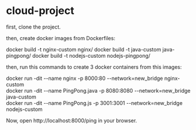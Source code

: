 # cloud-project

first, clone the project.

then, create docker images from Dockerfiles:

docker build -t nginx-custom nginx/
docker build -t java-custom java-pingpong/
docker build -t nodejs-custom nodejs-pingpong/


then, run this commands to create 3 docker containers from this images:

docker run -dit --name nginx -p 8000:80 --network=new_bridge nginx-custom  
docker run -dit --name PingPong.java -p 8080:8080 --network=new_bridge java-custom  
docker run -dit --name PingPong.js -p 3001:3001 --network=new_bridge nodejs-custom


Now, open http://localhost:8000/ping in your browser.
